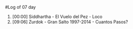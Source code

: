 #Log of 07 day

1. [00:00] Siddhartha - El Vuelo del Pez - Loco
1. [09:06] Zurdok - Gran Salto 1997-2014 - Cuantos Pasos?
